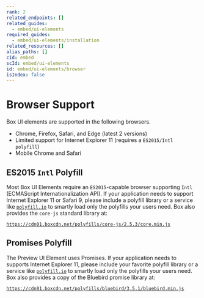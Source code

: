 ```yaml
---
rank: 2
related_endpoints: []
related_guides:
  - embed/ui-elements
required_guides:
  - embed/ui-elements/installation
related_resources: []
alias_paths: []
cId: embed
scId: embed/ui-elements
id: embed/ui-elements/browser
isIndex: false
---
```

# Browser Support

Box UI elements are supported in the following browsers.

* Chrome, Firefox, Safari, and Edge (latest 2 versions)
* Limited support for Internet Explorer 11 (requires a `ES2015/Intl polyfill`)
* Mobile Chrome and Safari

## ES2015 `Intl` Polyfill

Most Box UI Elements require an `ES2015`-capable browser supporting `Intl` (ECMAScript Internationalization API). If your application needs to support Internet Explorer 11 or Safari 9, please include a polyfill library or a service like [`polyfill.io`](https://polyfill.io) to smartly load only the polyfills your users need. Box also provides the `core-js` standard library at:

[`https://cdn01.boxcdn.net/polyfills/core-js/2.5.3/core.min.js`][polyfill]

## Promises Polyfill

The Preview UI Element uses Promises. If your application needs to supports Internet Explorer 11, please include your favorite polyfill library or a service like [`polyfill.io`](https://polyfill.io) to smartly load only the polyfills your users need. Box also provides a copy of the Bluebird promise library at:

[`https://cdn01.boxcdn.net/polyfills/bluebird/3.5.1/bluebird.min.js`][bluebird]

[polyfill]: https://cdn01.boxcdn.net/polyfills/core-js/2.5.3/core.min.js

[bluebird]: https://cdn01.boxcdn.net/polyfills/bluebird/3.5.1/bluebird.min.js
